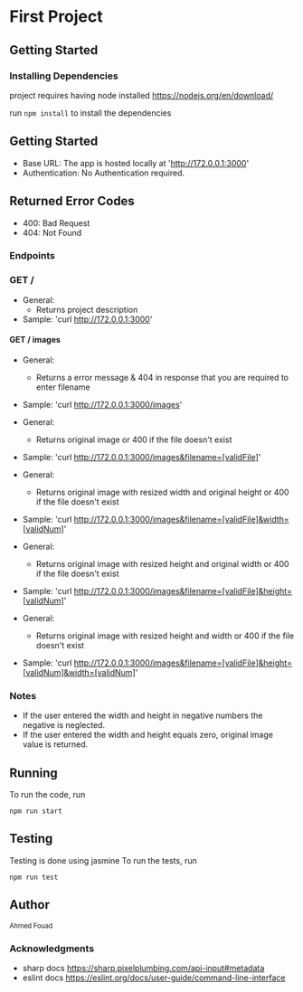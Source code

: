 #  First Project

## Getting Started

### Installing Dependencies

project requires having node installed https://nodejs.org/en/download/

run ```npm install``` to install the dependencies

## Getting Started
- Base URL: The app is hosted locally at 'http://172.0.0.1:3000'
- Authentication: No Authentication required.

## Returned Error Codes
- 400: Bad Request
- 404: Not Found

### Endpoints
### GET /
- General:
    - Returns project description
- Sample: 'curl http://172.0.0.1:3000'

#### GET / images
- General:
    - Returns a error message & 404 in response that you are required to enter filename
- Sample: 'curl http://172.0.0.1:3000/images'

- General:
    - Returns original image or 400 if the file doesn't exist
- Sample: 'curl http://172.0.0.1:3000/images&filename=[validFile]'

- General:
    - Returns original image with resized width and original height or 400 if the file doesn't exist
- Sample: 'curl http://172.0.0.1:3000/images&filename=[validFile]&width=[validNum]'

- General:
    - Returns original image with resized height and original width or 400 if the file doesn't exist
- Sample: 'curl http://172.0.0.1:3000/images&filename=[validFile]&height=[validNum]'

- General:
    - Returns original image with resized height and width or 400 if the file doesn't exist
- Sample: 'curl http://172.0.0.1:3000/images&filename=[validFile]&height=[validNum]&width=[validNum]'

### Notes
- If the user entered the width and height in negative numbers the negative is neglected.
- If the user entered the width and height equals zero, original image value is returned.


## Running
To run the code, run
```
npm run start
```

## Testing
Testing is done using jasmine
To run the tests, run
```
npm run test
```

## Author
<sup>Ahmed Fouad 

### Acknowledgments
- sharp docs https://sharp.pixelplumbing.com/api-input#metadata
- eslint docs https://eslint.org/docs/user-guide/command-line-interface